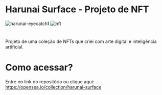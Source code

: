# Harunai Surface - Projeto de NFT
![harunai-eyecatch1](https://github.com/cintra1/nft-harunai-surface/assets/101955322/79784e95-375f-46a2-9600-9c936c74b7d1)
![nft](https://github.com/cintra1/nft-harunai-surface/assets/101955322/045f7b7d-20a9-4c8c-9fcb-7db6299cef15)


#
Projeto de uma coleção de NFTs que criei com arte digital e inteligência artificial.

# Como acessar?
Entre no link do repositório ou clique aqui: https://opensea.io/collection/harunai-surface
